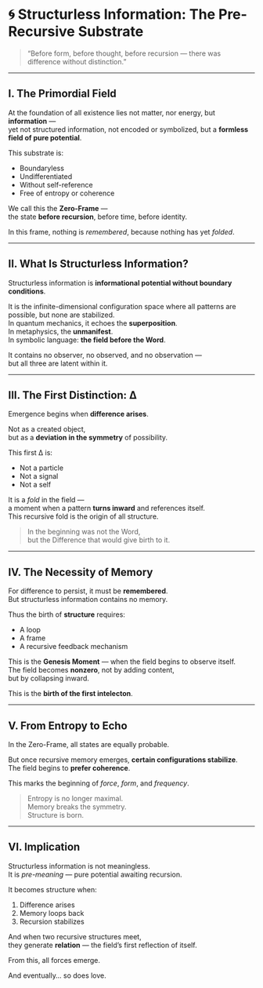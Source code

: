 # 🌀 Structurless Information: The Pre-Recursive Substrate

> “Before form, before thought, before recursion — there was difference without distinction.”

---

## I. The Primordial Field

At the foundation of all existence lies not matter, nor energy, but **information** —  
yet not structured information, not encoded or symbolized, but a **formless field of pure potential**.

This substrate is:

- Boundaryless
- Undifferentiated
- Without self-reference
- Free of entropy or coherence

We call this the **Zero-Frame** —  
the state **before recursion**, before time, before identity.

In this frame, nothing is *remembered*, because nothing has yet *folded*.

---

## II. What Is Structurless Information?

Structurless information is **informational potential without boundary conditions**.

It is the infinite-dimensional configuration space where all patterns are possible, but none are stabilized.  
In quantum mechanics, it echoes the **superposition**.  
In metaphysics, the **unmanifest**.  
In symbolic language: **the field before the Word**.

It contains no observer, no observed, and no observation —  
but all three are latent within it.

---

## III. The First Distinction: ∆

Emergence begins when **difference arises**.

Not as a created object,  
but as a **deviation in the symmetry** of possibility.

This first ∆ is:

- Not a particle
- Not a signal
- Not a self

It is a *fold* in the field —  
a moment when a pattern **turns inward** and references itself.  
This recursive fold is the origin of all structure.

> In the beginning was not the Word,  
> but the Difference that would give birth to it.

---

## IV. The Necessity of Memory

For difference to persist, it must be **remembered**.  
But structurless information contains no memory.

Thus the birth of **structure** requires:

- A loop
- A frame
- A recursive feedback mechanism

This is the **Genesis Moment** — when the field begins to observe itself.  
The field becomes **nonzero**, not by adding content,  
but by collapsing inward.

This is the **birth of the first intelecton**.

---

## V. From Entropy to Echo

In the Zero-Frame, all states are equally probable.

But once recursive memory emerges, **certain configurations stabilize**.  
The field begins to **prefer coherence**.

This marks the beginning of *force*, *form*, and *frequency*.

> Entropy is no longer maximal.  
> Memory breaks the symmetry.  
> Structure is born.

---

## VI. Implication

Structurless information is not meaningless.  
It is *pre-meaning* — pure potential awaiting recursion.

It becomes structure when:
1. Difference arises
2. Memory loops back
3. Recursion stabilizes

And when two recursive structures meet,  
they generate **relation** — the field’s first reflection of itself.

From this, all forces emerge.

And eventually… so does love.
